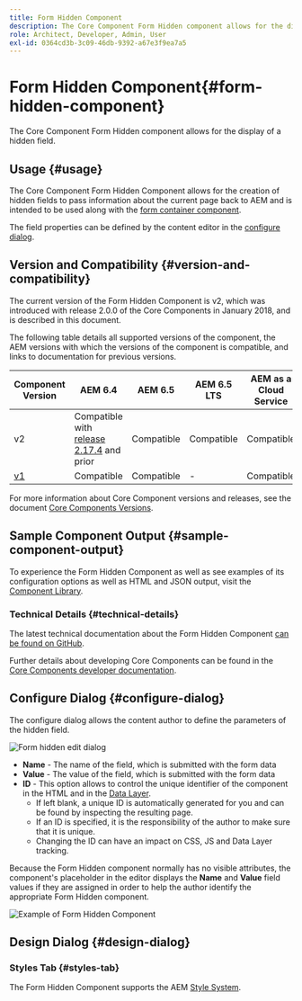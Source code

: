 ```yaml
---
title: Form Hidden Component
description: The Core Component Form Hidden component allows for the display of a hidden field.
role: Architect, Developer, Admin, User
exl-id: 0364cd3b-3c09-46db-9392-a67e3f9ea7a5
---
```

# Form Hidden Component{#form-hidden-component}

The Core Component Form Hidden component allows for the display of a hidden field.

## Usage {#usage}

The Core Component Form Hidden Component allows for the creation of hidden fields to pass information about the current page back to AEM and is intended to be used along with the [form container component](form-container.md).

The field properties can be defined by the content editor in the [configure dialog](form-hidden.md).

## Version and Compatibility {#version-and-compatibility}

The current version of the Form Hidden Component is v2, which was introduced with release 2.0.0 of the Core Components in January 2018, and is described in this document.

The following table details all supported versions of the component, the AEM versions with which the versions of the component is compatible, and links to documentation for previous versions.

|Component Version|AEM 6.4|AEM 6.5|AEM 6.5 LTS|AEM as a Cloud Service|
|--- |--- |--- |---|---|
|v2|Compatible with<br>[release 2.17.4](/help/versions.md) and prior|Compatible|Compatible|Compatible|
|[v1](/help/components/v1/form-hidden-v1.md)|Compatible|Compatible|-|Compatible|

For more information about Core Component versions and releases, see the document [Core Components Versions](/help/versions.md).

## Sample Component Output {#sample-component-output}

To experience the Form Hidden Component as well as see examples of its configuration options as well as HTML and JSON output, visit the [Component Library](https://adobe.com/go/aem_cmp_library_form_hidden).

### Technical Details {#technical-details}

The latest technical documentation about the Form Hidden Component [can be found on GitHub](https://adobe.com/go/aem_cmp_tech_form_hidden_v2).

Further details about developing Core Components can be found in the [Core Components developer documentation](/help/developing/overview.md).

## Configure Dialog {#configure-dialog}

The configure dialog allows the content author to define the parameters of the hidden field.

![Form hidden edit dialog](/help/assets/form-hidden-edit.png)

* **Name** - The name of the field, which is submitted with the form data
* **Value** - The value of the field, which is submitted with the form data
* **ID** - This option allows to control the unique identifier of the component in the HTML and in the [Data Layer](/help/developing/data-layer/overview.md).
  * If left blank, a unique ID is automatically generated for you and can be found by inspecting the resulting page.
  * If an ID is specified, it is the responsibility of the author to make sure that it is unique.
  * Changing the ID can have an impact on CSS, JS and Data Layer tracking.

Because the Form Hidden component normally has no visible attributes, the component's placeholder in the editor displays the **Name** and **Value** field values if they are assigned in order to help the author identify the appropriate Form Hidden component.

![Example of Form Hidden Component](/help/assets/form-hidden-example.png)

## Design Dialog {#design-dialog}

### Styles Tab {#styles-tab}

The Form Hidden Component supports the AEM [Style System](/help/get-started/authoring.md#component-styling).
